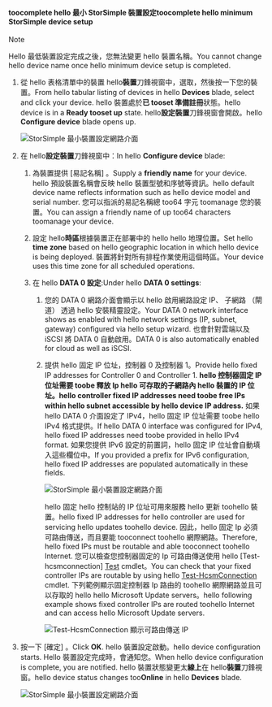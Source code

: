 <!--author=alkohli last changed: 01/12/17-->

#### <a name="toocomplete-hello-minimum-storsimple-device-setup"></a><span data-ttu-id="3eb3b-101">toocomplete hello 最小 StorSimple 裝置設定</span><span class="sxs-lookup"><span data-stu-id="3eb3b-101">toocomplete hello minimum StorSimple device setup</span></span>

   > [!NOTE]
   > <span data-ttu-id="3eb3b-102">Hello 最低裝置設定完成之後，您無法變更 hello 裝置名稱。</span><span class="sxs-lookup"><span data-stu-id="3eb3b-102">You cannot change hello device name once hello minimum device setup is completed.</span></span>
   
1. <span data-ttu-id="3eb3b-103">從 hello 表格清單中的裝置 hello**裝置**刀鋒視窗中，選取，然後按一下您的裝置。</span><span class="sxs-lookup"><span data-stu-id="3eb3b-103">From hello tabular listing of devices in hello **Devices** blade, select and click your device.</span></span> <span data-ttu-id="3eb3b-104">hello 裝置處於**已 tooset 準備註冊**狀態。</span><span class="sxs-lookup"><span data-stu-id="3eb3b-104">hello device is in a **Ready tooset up** state.</span></span> <span data-ttu-id="3eb3b-105">hello**設定裝置**刀鋒視窗會開啟。</span><span class="sxs-lookup"><span data-stu-id="3eb3b-105">hello **Configure device** blade opens up.</span></span>

     ![StorSimple 最小裝置設定網路介面](./media/storsimple-8000-complete-minimum-device-setup-u2/step4minconfig1.png)

2. <span data-ttu-id="3eb3b-107">在 hello**設定裝置**刀鋒視窗中：</span><span class="sxs-lookup"><span data-stu-id="3eb3b-107">In hello **Configure device** blade:</span></span>
   
   1. <span data-ttu-id="3eb3b-108">為裝置提供 [易記名稱]  。</span><span class="sxs-lookup"><span data-stu-id="3eb3b-108">Supply a **friendly name** for your device.</span></span> <span data-ttu-id="3eb3b-109">hello 預設裝置名稱會反映 hello 裝置型號和序號等資訊。</span><span class="sxs-lookup"><span data-stu-id="3eb3b-109">hello default device name reflects information such as hello device model and serial number.</span></span> <span data-ttu-id="3eb3b-110">您可以指派的易記名稱總 too64 字元 toomanage 您的裝置。</span><span class="sxs-lookup"><span data-stu-id="3eb3b-110">You can assign a friendly name of up too64 characters toomanage your device.</span></span>
   2. <span data-ttu-id="3eb3b-111">設定 hello**時區**根據裝置正在部署中的 hello hello 地理位置。</span><span class="sxs-lookup"><span data-stu-id="3eb3b-111">Set hello **time zone** based on hello geographic location in which hello device is being deployed.</span></span> <span data-ttu-id="3eb3b-112">裝置將針對所有排程作業使用這個時區。</span><span class="sxs-lookup"><span data-stu-id="3eb3b-112">Your device uses this time zone for all scheduled operations.</span></span>
   3. <span data-ttu-id="3eb3b-113">在 hello **DATA 0 設定**:</span><span class="sxs-lookup"><span data-stu-id="3eb3b-113">Under hello **DATA 0 settings**:</span></span>

       1. <span data-ttu-id="3eb3b-114">您的 DATA 0 網路介面會顯示以 hello 啟用網路設定 IP、 子網路 （閘道） 透過 hello 安裝精靈設定。</span><span class="sxs-lookup"><span data-stu-id="3eb3b-114">Your DATA 0 network interface shows as enabled with hello network settings (IP, subnet, gateway) configured via hello setup wizard.</span></span> <span data-ttu-id="3eb3b-115">也會針對雲端以及 iSCSI 將 DATA 0 自動啟用。</span><span class="sxs-lookup"><span data-stu-id="3eb3b-115">DATA 0 is also automatically enabled for cloud as well as iSCSI.</span></span>

       2. <span data-ttu-id="3eb3b-116">提供 hello 固定 IP 位址，控制器 0 及控制器 1。</span><span class="sxs-lookup"><span data-stu-id="3eb3b-116">Provide hello fixed IP addresses for Controller 0 and Controller 1.</span></span> <span data-ttu-id="3eb3b-117">**hello 控制器固定 IP 位址需要 toobe 釋放 Ip hello 可存取的子網路內 hello 裝置的 IP 位址。**</span><span class="sxs-lookup"><span data-stu-id="3eb3b-117">**hello controller fixed IP addresses need toobe free IPs within hello subnet accessible by hello device IP address.**</span></span> <span data-ttu-id="3eb3b-118">如果 hello DATA 0 介面設定了 IPv4，hello 固定 IP 位址需要 toobe hello IPv4 格式提供。</span><span class="sxs-lookup"><span data-stu-id="3eb3b-118">If hello DATA 0 interface was configured for IPv4, hello fixed IP addresses need toobe provided in hello IPv4 format.</span></span> <span data-ttu-id="3eb3b-119">如果您提供 IPv6 設定的前置詞，hello 固定 IP 位址會自動填入這些欄位中。</span><span class="sxs-lookup"><span data-stu-id="3eb3b-119">If you provided a prefix for IPv6 configuration, hello fixed IP addresses are populated automatically in these fields.</span></span>

            ![StorSimple 最小裝置設定網路介面](./media/storsimple-8000-complete-minimum-device-setup-u2/step4minconfig2.png)

            <span data-ttu-id="3eb3b-121">hello 固定 hello 控制站的 IP 位址可用來服務 hello 更新 toohello 裝置。</span><span class="sxs-lookup"><span data-stu-id="3eb3b-121">hello fixed IP addresses for hello controller are used for servicing hello updates toohello device.</span></span> <span data-ttu-id="3eb3b-122">因此，hello 固定 Ip 必須可路由傳送，而且要能 tooconnect toohello 網際網路。</span><span class="sxs-lookup"><span data-stu-id="3eb3b-122">Therefore, hello fixed IPs must be routable and able tooconnect toohello Internet.</span></span> <span data-ttu-id="3eb3b-123">您可以檢查您控制器固定的 Ip 可路由傳送使用 hello [Test-hcsmconnection] [ Test] cmdlet。</span><span class="sxs-lookup"><span data-stu-id="3eb3b-123">You can check that your fixed controller IPs are routable by using hello [Test-HcsmConnection][Test] cmdlet.</span></span> <span data-ttu-id="3eb3b-124">下列範例顯示固定控制器 Ip 路由的 toohello 網際網路並且可以存取的 hello hello Microsoft Update servers。</span><span class="sxs-lookup"><span data-stu-id="3eb3b-124">hello following example shows fixed controller IPs are routed toohello Internet and can access hello Microsoft Update servers.</span></span>

            ![Test-HcsmConnection 顯示可路由傳送 IP](./media/storsimple-8000-complete-minimum-device-setup-u2/step4minconfig3.png)

1. <span data-ttu-id="3eb3b-126">按一下 [確定] 。</span><span class="sxs-lookup"><span data-stu-id="3eb3b-126">Click **OK**.</span></span> <span data-ttu-id="3eb3b-127">hello 裝置設定啟動。</span><span class="sxs-lookup"><span data-stu-id="3eb3b-127">hello device configuration starts.</span></span> <span data-ttu-id="3eb3b-128">Hello 裝置設定完成時，會通知您。</span><span class="sxs-lookup"><span data-stu-id="3eb3b-128">When hello device configuration is complete, you are notified.</span></span> <span data-ttu-id="3eb3b-129">hello 裝置狀態變更太**線上**在 hello**裝置**刀鋒視窗。</span><span class="sxs-lookup"><span data-stu-id="3eb3b-129">hello device status changes too**Online** in hello **Devices** blade.</span></span>

    ![StorSimple 最小裝置設定網路介面](./media/storsimple-8000-complete-minimum-device-setup-u2/step4minconfig4.png)

<!--Link reference-->
[Test]: https://technet.microsoft.com/library/dn715782(v=wps.630).aspx

